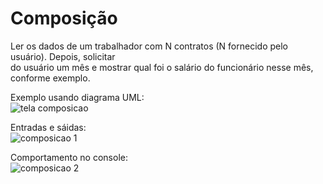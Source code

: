 # Composição

Ler os dados de um trabalhador com N contratos (N fornecido pelo usuário). Depois, solicitar <br>
do usuário um mês e mostrar qual foi o salário do funcionário nesse mês, conforme exemplo. <br>

Exemplo usando diagrama UML: <br>
![tela composicao](https://user-images.githubusercontent.com/24979432/186759940-8a3d3eb0-3dd5-424d-9b9a-4fbca93ef4d9.png)

Entradas e sáidas: <br>
![composicao 1](https://user-images.githubusercontent.com/24979432/186760597-f67f8f69-315f-434e-92dc-605a1f8cb53f.png)


Comportamento no console: <br>
![composicao 2](https://user-images.githubusercontent.com/24979432/186759967-55cb546f-0faa-4e9a-8745-deee60c8bb53.png)





















